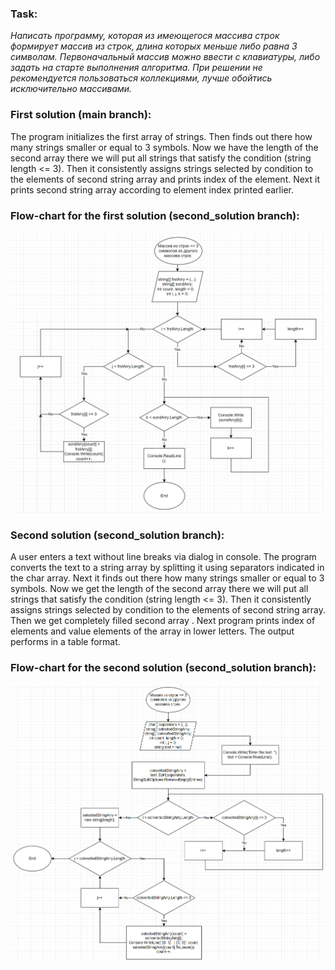 ### **Task:**
*Написать программу, которая из имеющегося массива строк формирует массив из строк, длина которых меньше либо равна 3 символам. Первоначальный массив можно ввести с клавиатуры, либо задать на старте выполнения алгоритма. При решении не рекомендуется пользоваться коллекциями, лучше обойтись исключительно массивами.*

### **First solution (main branch):**
The program initializes the first array of strings. Then finds out there how many strings smaller or equal to 3 symbols. Now we have the length of the second array there we will put all strings that satisfy the condition (string length <= 3).
Then it consistently assigns strings selected by condition to the elements of second string array and prints index of the element. Next it prints second string array according to element index printed earlier.

### **Flow-chart for the first solution (second_solution branch):**
![Flow-chart](flowchart.png "Program flow-chart")

### **Second solution (second_solution branch):**
A user enters a text without line breaks via dialog in console. The program converts the text to a string array by splitting it using separators indicated in the char array.
Next it finds out there how many strings smaller or equal to 3 symbols. Now we get the length of the second array there we will put all strings that satisfy the condition (string length <= 3). 
Then it consistently assigns strings selected by condition to the elements of second string array. Then we get completely filled second array . Next program prints index of elements and value elements of the array in lower letters. The output performs in a table format.

### **Flow-chart for the second solution (second_solution branch):**
![Flow-chart](flowchart2.png "Program 2 flow-chart")